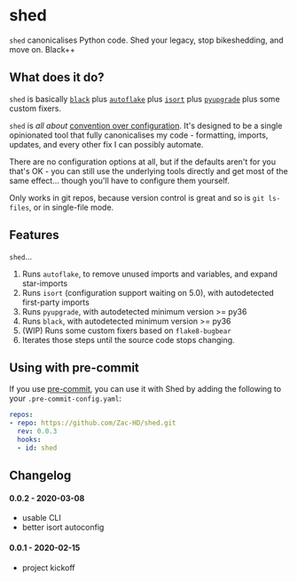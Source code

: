# shed
`shed` canonicalises Python code.  Shed your legacy, stop bikeshedding, and move on.  Black++

## What does it do?
`shed` is basically [`black`](https://pypi.org/project/black/)
plus [`autoflake`](https://pypi.org/project/autoflake/)
plus [`isort`](https://pypi.org/project/isort/)
plus [`pyupgrade`](https://pypi.org/project/pyupgrade/)
plus some custom fixers.

`shed` is *all about* [convention over configuration](https://en.wikipedia.org/wiki/Convention_over_configuration).
It's designed to be a single opinionated tool that fully canonicalises my
code - formatting, imports, updates, and every other fix I can possibly
automate.

There are no configuration options at all, but if the defaults aren't for you
that's OK - you can still use the underlying tools directly and get most of
the same effect... though you'll have to configure them yourself.

Only works in git repos, because version control is great and so is `git ls-files`,
or in single-file mode.

## Features
`shed`...

1. Runs `autoflake`, to remove unused imports and variables, and expand star-imports
2. Runs `isort` (configuration support waiting on 5.0), with autodetected first-party imports
3. Runs `pyupgrade`, with autodetected minimum version >= py36
4. Runs `black`, with autodetected minimum version >= py36
5. (WIP) Runs some custom fixers based on `flake8-bugbear`
6. Iterates those steps until the source code stops changing.

## Using with pre-commit

If you use [pre-commit](https://pre-commit.com/), you can use it with Shed by
adding the following to your `.pre-commit-config.yaml`:

```yaml
repos:
- repo: https://github.com/Zac-HD/shed.git
  rev: 0.0.3
  hooks:
  - id: shed
```

## Changelog

#### 0.0.2 - 2020-03-08
- usable CLI
- better isort autoconfig

#### 0.0.1 - 2020-02-15
- project kickoff
